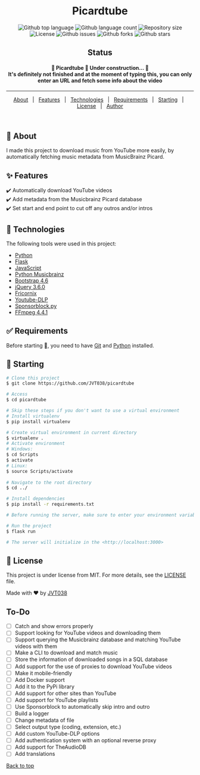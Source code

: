 <!-- <div align="center" id="top"> 
  <img src="./.github/app.gif" alt="Picardtube" />

  &#xa0;

  <a href="https://picardtube.netlify.app">Demo</a>
</div> -->
<h1 align="center">Picardtube</h1>

<p align="center">
  <img alt="Github top language" src="https://img.shields.io/github/languages/top/JVT038/picardtube">

  <img alt="Github language count" src="https://img.shields.io/github/languages/count/JVT038/picardtube">

  <img alt="Repository size" src="https://img.shields.io/github/repo-size/JVT038/picardtube">

  <img alt="License" src="https://img.shields.io/github/license/JVT038/picardtube">

  <img alt="Github issues" src="https://img.shields.io/github/issues/JVT038/picardtube" />

  <img alt="Github forks" src="https://img.shields.io/github/forks/JVT038/picardtube" />

  <img alt="Github stars" src="https://img.shields.io/github/stars/JVT038/picardtube" />
</p>

<h2 align="center">Status</h2>

<h4 align="center"> 
	🚧  Picardtube 🚀 Under construction...  🚧 <br/>
  It's definitely not finished and at the moment of typing this, you can only enter an URL and fetch some info about the video
</h4> 

<hr>

<p align="center">
  <a href="#dart-about">About</a> &#xa0; | &#xa0; 
  <a href="#sparkles-features">Features</a> &#xa0; | &#xa0;
  <a href="#rocket-technologies">Technologies</a> &#xa0; | &#xa0;
  <a href="#white_check_mark-requirements">Requirements</a> &#xa0; | &#xa0;
  <a href="#checkered_flag-starting">Starting</a> &#xa0; | &#xa0;
  <a href="#memo-license">License</a> &#xa0; | &#xa0;
  <a href="https://github.com/JVT038" target="_blank">Author</a>
</p>

<br>

## :dart: About ##

I made this project to download music from YouTube more easily, by automatically fetching music metadata from MusicBrainz Picard. 

## :sparkles: Features ##

:heavy_check_mark: Automatically download YouTube videos <br/>
:heavy_check_mark: Add metadata from the Musicbrainz Picard database <br/>
:heavy_check_mark: Set start and end point to cut off any outros  and/or intros

## :rocket: Technologies ##

The following tools were used in this project:

- [Python](https://python.org/)
- [Flask](https://flask.palletsprojects.com/en/2.0.x/)
- [JavaScript](https://www.javascript.com/)
- [Python Musicbrainz](https://python-musicbrainzngs.readthedocs.io)
- [Bootstrap 4.6](https://getbootstrap.com/docs/4.6)
- [jQuery 3.6.0](https://jquery.com/)
- [Fricornix](https://friconix.com/)
- [Youtube-DLP](https://github.com/yt-dlp/yt-dlp)
- [Sponsorblock.py](https://github.com/wasi-master/sponsorblock.py)
- [FFmpeg 4.4.1](https://ffmpeg.org/)

## :white_check_mark: Requirements ##

Before starting :checkered_flag:, you need to have [Git](https://git-scm.com) and [Python](https://python.org) installed.

## :checkered_flag: Starting ##
```bash
# Clone this project
$ git clone https://github.com/JVT038/picardtube

# Access
$ cd picardtube

# Skip these steps if you don't want to use a virtual environment
# Install virtualenv
$ pip install virtualenv

# Create virtual environment in current directory
$ virtualenv .
# Activate environment
# Windows:
$ cd Scripts
$ activate
# Linux:
$ source Scripts/activate
 
# Navigate to the root directory
$ cd ../

# Install dependencies
$ pip install -r requirements.txt

# Before running the server, make sure to enter your environment variables in example.flaskenv and rename example.flaskenv to .flaskenv, so remove 'example'.

# Run the project
$ flask run

# The server will initialize in the <http://localhost:3000>
```

## :memo: License ##

This project is under license from MIT. For more details, see the [LICENSE](LICENSE) file.


Made with :heart: by <a href="https://github.com/JVT038" target="_blank">JVT038</a>

## To-Do

- [ ] Catch and show errors properly
- [ ] Support looking for YouTube videos and downloading them
- [ ] Support querying the Musicbrainz database and matching YouTube videos with them
- [ ] Make a CLI to download and match music
- [ ] Store the information of downloaded songs in a SQL database
- [ ] Add support for the use of proxies to download YouTube videos
- [ ] Make it mobile-friendly
- [ ] Add Docker support
- [ ] Add it to the PyPi library
- [ ] Add support for other sites than YouTube
- [ ] Add support for YouTube playlists
- [ ] Use Sponsorblock to automatically skip intro and outro
- [ ] Build a logger
- [ ] Change metadata of file
- [ ] Select output type (coding, extension, etc.)
- [ ] Add custom YouTube-DLP options
- [ ] Add authentication system with an optional reverse proxy
- [ ] Add support for TheAudioDB
- [ ] Add translations
&#xa0;

<a href="#top">Back to top</a>
